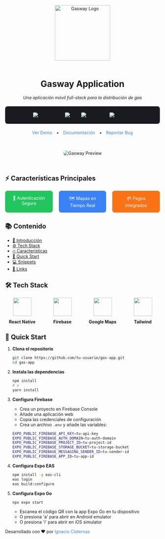 <div align="center">
  <img src="assets/logo-dark.png" alt="Gasway Logo" width="180" height="180" style="margin: 20px 0"/>
  
  # Gasway Application
  
  <p align="center">
    <em>Una aplicación móvil full-stack para la distribución de gas</em>
  </p>

  <div style="background: #1a1b1e; padding: 20px; border-radius: 8px; margin: 20px 0;">
    <a href="#"><img src="https://img.shields.io/badge/REACT_NATIVE-282c34?style=for-the-badge&logo=react&logoColor=61DAFB" alt="React Native"/></a>
    <a href="#"><img src="https://img.shields.io/badge/EXPO-000020?style=for-the-badge&logo=expo&logoColor=white" alt="Expo"/></a>
    <a href="#"><img src="https://img.shields.io/badge/TYPESCRIPT-3178C6?style=for-the-badge&logo=typescript&logoColor=white" alt="TypeScript"/></a>
    <a href="#"><img src="https://img.shields.io/badge/FIREBASE-FFCA28?style=for-the-badge&logo=firebase&logoColor=black" alt="Firebase"/></a>
  </div>

  <div style="margin: 20px 0;">
    <a href="#" style="color: #3b82f6; text-decoration: none; margin: 0 10px;">Ver Demo</a>
    •
    <a href="#" style="color: #3b82f6; text-decoration: none; margin: 0 10px;">Documentación</a>
    •
    <a href="#" style="color: #3b82f6; text-decoration: none; margin: 0 10px;">Reportar Bug</a>
  </div>

  <img src="assets/preview-dark.png" alt="Gasway Preview" style="border-radius: 12px; margin: 30px 0; max-width: 800px"/>
</div>

## ⚡ Características Principales

<div style="display: grid; grid-template-columns: repeat(3, 1fr); gap: 20px; margin: 20px 0;">
  <div style="background: #22c55e; color: white; padding: 15px; border-radius: 8px; text-align: center;">
    🔐 Autenticación Segura
  </div>
  <div style="background: #3b82f6; color: white; padding: 15px; border-radius: 8px; text-align: center;">
    🗺️ Mapas en Tiempo Real
  </div>
  <div style="background: #f97316; color: white; padding: 15px; border-radius: 8px; text-align: center;">
    💳 Pagos Integrados
  </div>
</div>

## 📚 Contenido

- [🌟 Introducción](#introducción)
- [⚙️ Tech Stack](#tech-stack)
- [🔥 Características](#características)
- [🚀 Quick Start](#quick-start)
- [💻 Snippets](#snippets)
- [🔗 Links](#links)

## 🛠️ Tech Stack

<div style="display: grid; grid-template-columns: repeat(4, 1fr); gap: 20px; margin: 20px 0;">
  <div style="text-align: center;">
    <img src="https://reactnative.dev/img/header_logo.svg" width="60" style="margin-bottom: 10px"/>
    <br/>
    <strong>React Native</strong>
  </div>
  <div style="text-align: center;">
    <img src="https://www.vectorlogo.zone/logos/firebase/firebase-icon.svg" width="60" style="margin-bottom: 10px"/>
    <br/>
    <strong>Firebase</strong>
  </div>
  <div style="text-align: center;">
    <img src="https://www.vectorlogo.zone/logos/google_maps/google_maps-icon.svg" width="60" style="margin-bottom: 10px"/>
    <br/>
    <strong>Google Maps</strong>
  </div>
  <div style="text-align: center;">
    <img src="https://www.vectorlogo.zone/logos/tailwindcss/tailwindcss-icon.svg" width="60" style="margin-bottom: 10px"/>
    <br/>
    <strong>Tailwind</strong>
  </div>
</div>

## 🚀 Quick Start

1. **Clona el repositorio**

   ```bash
   git clone https://github.com/tu-usuario/gas-app.git
   cd gas-app
   ```

2. **Instala las dependencias**

   ```bash
   npm install
   # o
   yarn install
   ```

3. **Configura Firebase**

   - Crea un proyecto en Firebase Console
   - Añade una aplicación web
   - Copia las credenciales de configuración
   - Crea un archivo `.env` y añade las variables:

   ```bash
   EXPO_PUBLIC_FIREBASE_API_KEY=tu-api-key
   EXPO_PUBLIC_FIREBASE_AUTH_DOMAIN=tu-auth-domain
   EXPO_PUBLIC_FIREBASE_PROJECT_ID=tu-project-id
   EXPO_PUBLIC_FIREBASE_STORAGE_BUCKET=tu-storage-bucket
   EXPO_PUBLIC_FIREBASE_MESSAGING_SENDER_ID=tu-sender-id
   EXPO_PUBLIC_FIREBASE_APP_ID=tu-app-id
   ```

4. **Configura Expo EAS**

   ```bash
   npm install -g eas-cli
   eas login
   eas build:configure
   ```

5. **Configura Expo Go**
   ```bash
   npx expo start
   ```
   - Escanea el código QR con la app Expo Go en tu dispositivo
   - O presiona 'a' para abrir en Android emulator
   - O presiona 'i' para abrir en iOS simulator

  <p>Desarrollado con ❤️ por <a href="https://linkedin.com/in/ignacio-cisternas-orellana" style="color: #3b82f6; text-decoration: none;">Ignacio Cisternas</a></p>
</div>
